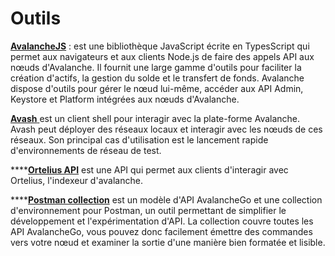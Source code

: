 # Outils

[**AvalancheJS**](avalanchejs/) : est une bibliothèque JavaScript écrite en TypesScript qui permet aux navigateurs et aux clients Node.js de faire des appels API aux nœuds d'Avalanche. Il fournit une large gamme d'outils pour faciliter la création d'actifs, la gestion du solde et le transfert de fonds. Avalanche dispose d'outils pour gérer le nœud lui-même, accéder aux API Admin, Keystore et Platform intégrées aux nœuds d'Avalanche.

[**Avash** ](avash.md)est un client shell pour interagir avec la plate-forme Avalanche. Avash peut déployer des réseaux locaux et interagir avec les nœuds de ces réseaux. Son principal cas d'utilisation est le lancement rapide d'environnements de réseau de test.

\*\*\*\*[**Ortelius API**](ortelius.md) est une API qui permet aux clients d'interagir avec Ortelius, l'indexeur d'avalanche.

\*\*\*\*[**Postman collection**](https://github.com/ava-labs/avalanche-docs/blob/345b0d981583e06007a0087246b02450843d2c63/build/tools/postman-avalanche-collection.md) est un modèle d'API AvalancheGo et une collection d'environnement pour Postman, un outil permettant de simplifier le développement et l'expérimentation d'API. La collection couvre toutes les API AvalancheGo, vous pouvez donc facilement émettre des commandes vers votre nœud et examiner la sortie d'une manière bien formatée et lisible.

